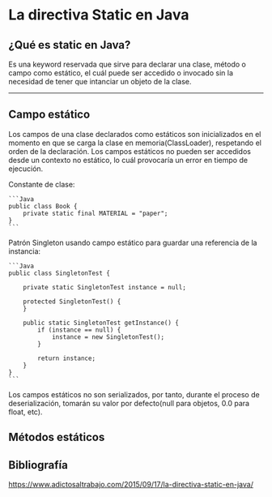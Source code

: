 # La directiva Static en Java

## ¿Qué es static en Java?

Es una keyword reservada que sirve para declarar una clase, método o campo como estático, el cuál puede ser accedido o invocado sin la necesidad de tener que intanciar un objeto de la clase. 

--- 

## Campo estático

Los campos de una clase declarados como estáticos son inicializados en el momento en que se carga la clase en memoria(ClassLoader), respetando el orden de la declaración. Los campos estáticos no pueden ser accedidos desde un contexto no estático, lo cuál provocaría un error en tiempo de ejecución. 

Constante de clase:

    ```Java
    public class Book {
        private static final MATERIAL = "paper";
    }
    ```

Patrón Singleton usando campo estático para guardar una referencia de la instancia:

    ```Java
    public class SingletonTest {
 
        private static SingletonTest instance = null;
    
        protected SingletonTest() {
        }
    
        public static SingletonTest getInstance() {
            if (instance == null) {
                instance = new SingletonTest();
            }
    
            return instance;
        }
    }
    ```

Los campos estáticos no son serializados, por tanto, durante el proceso de deserialización, tomarán su valor por defecto(null para objetos, 0.0 para float, etc).


## Métodos estáticos





## Bibliografía
https://www.adictosaltrabajo.com/2015/09/17/la-directiva-static-en-java/